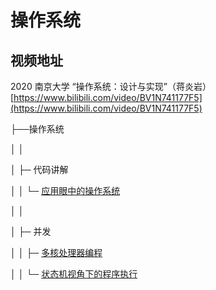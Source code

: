 # 操作系统

## 视频地址

 2020 南京大学 “操作系统：设计与实现”（蒋炎岩）[https://www.bilibili.com/video/BV1N741177F5](https://www.bilibili.com/video/BV1N741177F5)



├──操作系统

│ │

│ ├─ 代码讲解

│ │ └─ [ 应用眼中的操作系统](os/code/01) 

│ │

│ ├─ 并发

│ │ ├─ [ 多核处理器编程](os/class/01)

│ │ └─ [ 状态机视角下的程序执行](os/class/02)